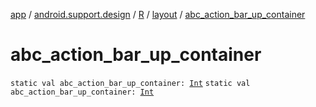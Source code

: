 [app](../../../index.md) / [android.support.design](../../index.md) / [R](../index.md) / [layout](index.md) / [abc_action_bar_up_container](./abc_action_bar_up_container.md)

# abc_action_bar_up_container

`static val abc_action_bar_up_container: `[`Int`](https://kotlinlang.org/api/latest/jvm/stdlib/kotlin/-int/index.html)
`static val abc_action_bar_up_container: `[`Int`](https://kotlinlang.org/api/latest/jvm/stdlib/kotlin/-int/index.html)
